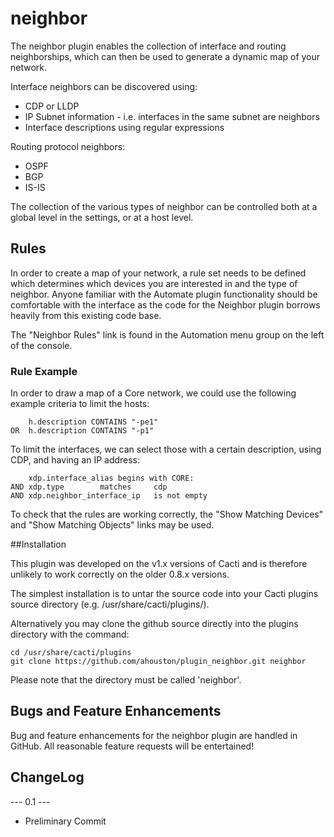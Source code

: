 # neighbor

The neighbor plugin enables the collection of interface and routing neighborships, which can then be used to generate a dynamic map of your network. 

Interface neighbors can be discovered using:
* CDP or LLDP
* IP Subnet information - i.e. interfaces in the same subnet are neighbors
* Interface descriptions using regular expressions

Routing protocol neighbors:
* OSPF
* BGP
* IS-IS

The collection of the various types of neighbor can be controlled both at a global level in the settings, or at a host level.

## Rules

In order to create a map of your network, a rule set needs to be defined which determines which devices you are interested in and the type of neighbor. Anyone familiar with the Automate plugin functionality should be comfortable with the interface as the code for the Neighbor plugin borrows heavily from this existing code base.

The "Neighbor Rules" link is found in the Automation menu group on the left of the console.

### Rule Example

In order to draw a map of a Core network, we could use the following example criteria to limit the hosts:
```
	h.description CONTAINS "-pe1"
OR 	h.description CONTAINS "-p1"
```
To limit the interfaces, we can select those with a certain description, using CDP, and having an IP address:
```
	xdp.interface_alias	begins with	CORE:
AND	xdp.type		matches		cdp
AND	xdp.neighbor_interface_ip	is not empty
```

To check that the rules are working correctly, the "Show Matching Devices" and "Show Matching Objects" links may be used.

##Installation

This plugin was developed on the v1.x versions of Cacti and is therefore unlikely to work correctly on the older 0.8.x versions.

The simplest installation is to untar the source code into your Cacti plugins source directory (e.g. /usr/share/cacti/plugins/).

Alternatively you may clone the github source directly into the plugins directory with the command:
```
cd /usr/share/cacti/plugins
git clone https://github.com/ahouston/plugin_neighbor.git neighbor
```
Please note that the directory must be called 'neighbor'.

## Bugs and Feature Enhancements
   
Bug and feature enhancements for the neighbor plugin are handled in GitHub.
All reasonable feature requests will be entertained!

## ChangeLog

--- 0.1 ---
* Preliminary Commit
